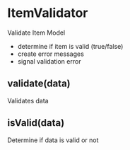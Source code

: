 # ItemValidator

Validate Item Model

- determine if item is valid (true/false)
- create error messages
- signal validation error

## validate(data)

Validates data

## isValid(data)

Determine if data is valid or not
